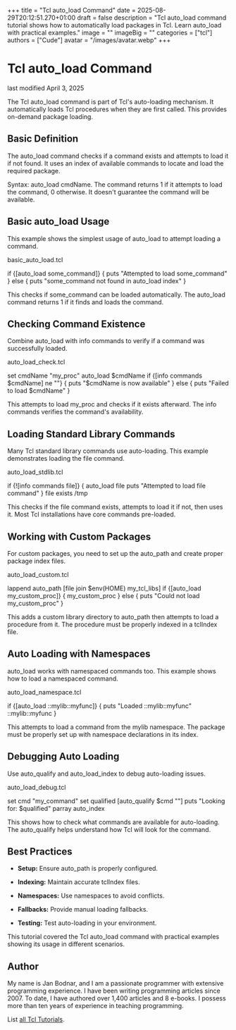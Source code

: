 +++
title = "Tcl auto_load Command"
date = 2025-08-29T20:12:51.270+01:00
draft = false
description = "Tcl auto_load command tutorial shows how to automatically load packages in Tcl. Learn auto_load with practical examples."
image = ""
imageBig = ""
categories = ["tcl"]
authors = ["Cude"]
avatar = "/images/avatar.webp"
+++

# Tcl auto_load Command

last modified April 3, 2025

The Tcl auto_load command is part of Tcl's auto-loading mechanism.
It automatically loads Tcl procedures when they are first called. This provides
on-demand package loading.

## Basic Definition

The auto_load command checks if a command exists and attempts to
load it if not found. It uses an index of available commands to locate and
load the required package.

Syntax: auto_load cmdName. The command returns 1 if it attempts to
load the command, 0 otherwise. It doesn't guarantee the command will be available.

## Basic auto_load Usage

This example shows the simplest usage of auto_load to attempt loading
a command.

basic_auto_load.tcl
  

if {[auto_load some_command]} {
    puts "Attempted to load some_command"
} else {
    puts "some_command not found in auto_load index"
}

This checks if some_command can be loaded automatically. The
auto_load command returns 1 if it finds and loads the command.

## Checking Command Existence

Combine auto_load with info commands to verify if a
command was successfully loaded.

auto_load_check.tcl
  

set cmdName "my_proc"
auto_load $cmdName
if {[info commands $cmdName] ne ""} {
    puts "$cmdName is now available"
} else {
    puts "Failed to load $cmdName"
}

This attempts to load my_proc and checks if it exists afterward.
The info commands verifies the command's availability.

## Loading Standard Library Commands

Many Tcl standard library commands use auto-loading. This example demonstrates
loading the file command.

auto_load_stdlib.tcl
  

if {![info commands file]} {
    auto_load file
    puts "Attempted to load file command"
}
file exists /tmp

This checks if the file command exists, attempts to load it if not,
then uses it. Most Tcl installations have core commands pre-loaded.

## Working with Custom Packages

For custom packages, you need to set up the auto_path and create proper package
index files.

auto_load_custom.tcl
  

lappend auto_path [file join $env(HOME) my_tcl_libs]
if {[auto_load my_custom_proc]} {
    my_custom_proc
} else {
    puts "Could not load my_custom_proc"
}

This adds a custom library directory to auto_path then attempts to
load a procedure from it. The procedure must be properly indexed in a
tclIndex file.

## Auto Loading with Namespaces

auto_load works with namespaced commands too. This example shows
how to load a namespaced command.

auto_load_namespace.tcl
  

if {[auto_load ::mylib::myfunc]} {
    puts "Loaded ::mylib::myfunc"
    ::mylib::myfunc
}

This attempts to load a command from the mylib namespace. The
package must be properly set up with namespace declarations in its index.

## Debugging Auto Loading

Use auto_qualify and auto_load_index to debug
auto-loading issues.

auto_load_debug.tcl
  

set cmd "my_command"
set qualified [auto_qualify $cmd ""]
puts "Looking for: $qualified"
parray auto_index

This shows how to check what commands are available for auto-loading. The
auto_qualify helps understand how Tcl will look for the command.

## Best Practices

- **Setup:** Ensure auto_path is properly configured.

- **Indexing:** Maintain accurate tclIndex files.

- **Namespaces:** Use namespaces to avoid conflicts.

- **Fallbacks:** Provide manual loading fallbacks.

- **Testing:** Test auto-loading in your environment.

 

This tutorial covered the Tcl auto_load command with practical
examples showing its usage in different scenarios.

## Author

My name is Jan Bodnar, and I am a passionate programmer with extensive
programming experience. I have been writing programming articles since 2007.
To date, I have authored over 1,400 articles and 8 e-books. I possess more
than ten years of experience in teaching programming.

List [all Tcl Tutorials](/tcl/).